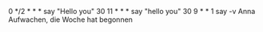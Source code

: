 0 */2 * * * say "Hello you"
30 11 * * * say "hello you"
30 9 * * 1 say -v Anna Aufwachen, die Woche hat begonnen
